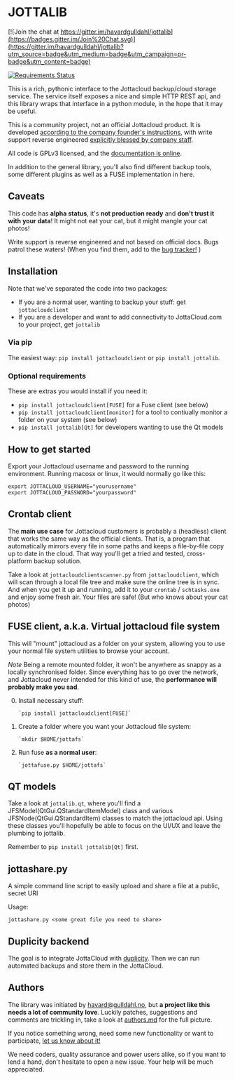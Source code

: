 # JOTTALIB #

[![Join the chat at https://gitter.im/havardgulldahl/jottalib](https://badges.gitter.im/Join%20Chat.svg)](https://gitter.im/havardgulldahl/jottalib?utm_source=badge&utm_medium=badge&utm_campaign=pr-badge&utm_content=badge)

[![Requirements Status](https://requires.io/github/havardgulldahl/jottalib/requirements.svg?branch=master)](https://requires.io/github/havardgulldahl/jottalib/requirements/?branch=master)

This is a rich, pythonic interface to the Jottacloud backup/cloud storage service. The service itself exposes a nice and simple HTTP REST api, and this library wraps that interface in a python module, in the hope that it may be useful.

This is a community project, not an official Jottacloud product. It is developed [according to the company founder's instructions](http://forum.jotta.no/jotta/topics/api_http), with write support reverse engineered [explicitly blessed by company staff](http://forum.jotta.no/jotta/topics/jotta_api_for_remote_storage_fetch#reply_14928642).

All code is GPLv3 licensed, and the [documentation is online](https://pythonhosted.org/jottalib/).

In addition to the general library, you'll also find different backup tools, some different plugins as well as a FUSE implementation in here.

## Caveats

This code has **alpha status**, it's **not production ready** and **don't trust it with your data**! It might not eat your cat, but it might mangle your cat photos!

Write support is reverse engineered and not based on official docs. Bugs patrol these waters! (When you find them, add to the [bug tracker!](https://github.com/havardgulldahl/jottalib/issues/) )

## Installation

Note that we've separated the code into two packages:

 * If you are a normal user, wanting to backup your stuff: get `jottacloudclient`
 * If you are a developer and want to add connectivity to JottaCloud.com to your project, get
 `jottalib`


### Via pip

The easiest way: `pip install jottacloudclient` or `pip install jottalib`.


### Optional requirements


These are extras you would install if you need it:

  * `pip install jottacloudclient[FUSE]` for a Fuse client (see below)
  * `pip install jottacloudclient[monitor]` for a tool to contiually monitor a folder on your system (see below)
  * `pip install jottalib[Qt]` for developers wanting to use the Qt models

## How to get started

Export your Jottacloud username and password to the running environment. Running macosx or linux, it would normally go like this:

    export JOTTACLOUD_USERNAME="yourusername"
    export JOTTACLOUD_PASSWORD="yourpassword"

## Crontab client

The **main use case** for Jottacloud customers is probably a (headless) client that works the same way as the official clients. That is, a program that automatically mirrors every file in some paths and keeps a file-by-file copy up to date in the cloud.  That way you'll get a tried and tested, cross-platform backup solution.

Take a look at `jottacloudclientscanner.py` from `jottacloudclient`, which will scan through a local file tree and make sure the online tree is in sync. And when you get it up and running, add it to your `crontab` / `schtasks.exe` and enjoy some fresh air. Your files are safe! (But who knows about your cat photos)

## FUSE client, a.k.a. Virtual jottacloud file system

This will "mount" jottacloud as a folder on your system, allowing you to use your normal file system utilities to browse your account.

*Note* Being a remote mounted folder, it won't be anywhere as snappy as a locally synchronised folder. Since everything has to go over the network, and Jottacloud never intended for this kind of use, the **performance will probably make you sad**.

0. Install necessary stuff:

       `pip install jottacloudclient[FUSE]`

1. Create a folder where you want your Jottacloud file system:

       `mkdir $HOME/jottafs`

2. Run fuse **as a normal user**:

       `jottafuse.py $HOME/jottafs`


## QT models

Take a look at `jottalib.qt`, where you'll find a JFSModel(QtGui.QStandardItemModel) class and various JFSNode(QtGui.QStandardItem) classes to match the jottacloud api. Using these classes you'll hopefully be able to focus on the UI/UX and leave the plumbing to jottalib.

Remember to `pip install jottalib[Qt]` first.

## jottashare.py

A simple command line script to easily upload and share a file at a public, secret URI

Usage:

	jottashare.py <some great file you need to share>

## Duplicity backend

The goal is to integrate JottaCloud with [duplicity](http://duplicity.nongnu.org/). Then we can run automated backups and store them in the JottaCloud.

## Authors

The library was initiated by havard@gulldahl.no, but **a project like this needs a lot of community love**. Luckily patches, suggestions and comments are trickling in, take a look at [authors.md](authors.md) for the full picture.

If you notice something wrong, need some new functionality or want to participate, [let us know about it!](https://github.com/havardgulldahl/jottalib/issues/)

We need coders, quality assurance and power users alike, so if you want to lend a hand, don't hesitate to open a new issue. Your help will be much appreciated.
